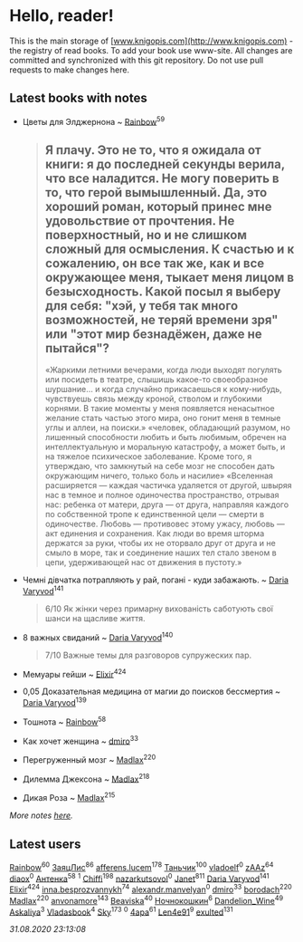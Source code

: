 # Hello, reader!
This is the main storage of [www.knigopis.com](http://www.knigopis.com) - the registry of read books.
To add your book use www-site. All changes are committed and synchronized with this git repository.
Do not use pull requests to make changes here.


## Latest books with notes
* Цветы для Элджернона ~ [Rainbow](users/109/109787328219839805802-google)<sup>59</sup>
    > Я плачу. Это не то, что я ожидала от книги: я до последней секунды верила, что все наладится. Не могу поверить в то, что герой вымышленный. 
    > Да, это хороший роман, который принес мне удовольствие от прочтения. Не поверхностный, но и не слишком сложный для осмысления. К счастью и к сожалению, он все так же, как и все окружающее меня, тыкает меня лицом в безысходность. Какой посыл я выберу для себя: "хэй, у тебя так много возможностей, не теряй времени зря" или "этот мир безнадёжен, даже не пытайся"?
    > --------
    > «Жаркими летними вечерами, когда люди выходят погулять или посидеть в театре, слышишь какое-то своеобразное шуршание… и когда случайно прикасаешься к кому-нибудь, чувствуешь связь между кроной, стволом и глубокими корнями. В такие моменты у меня появляется ненасытное желание стать частью этого мира, оно гонит меня в темные углы и аллеи, на поиски.»
    > «человек, обладающий разумом, но лишенный способности любить и быть любимым, обречен на интеллектуальную и моральную катастрофу, а может быть, и на тяжелое психическое заболевание. Кроме того, я утверждаю, что замкнутый на себе мозг не способен дать окружающим ничего, только боль и насилие»
    > «Вселенная расширяется — каждая частичка удаляется от другой, швыряя нас в темное и полное одиночества пространство, отрывая нас: ребенка от матери, друга — от друга, направляя каждого по собственной тропе к единственной цели — смерти в одиночестве.
    > Любовь — противовес этому ужасу, любовь — акт единения и сохранения. Как люди во время шторма держатся за руки, чтобы их не оторвало друг от друга и не смыло в море, так и соединение наших тел стало звеном в цепи, удерживающей нас от движения в пустоту.»

* Чемні дівчатка потрапляють у рай, погані - куди забажають. ~ [Daria Varyvod](users/829/829893410524253-facebook)<sup>141</sup>
    > 6/10 Як жінки через примарну вихованість саботують свої шанси на щасливе життя.

* 8 важных свиданий ~ [Daria Varyvod](users/829/829893410524253-facebook)<sup>140</sup>
    > 7/10 Важные темы для разговоров супружеских пар.

* Мемуары гейши ~ [Elixir](users/115/115826717712507836033-google)<sup>424</sup>

* 0,05 Доказательная медицина от магии до поисков бессмертия ~ [Daria Varyvod](users/829/829893410524253-facebook)<sup>139</sup>

* Тошнота ~ [Rainbow](users/109/109787328219839805802-google)<sup>58</sup>

* Как хочет женщина ~ [dmiro](users/571/5714115-vkontakte)<sup>33</sup>

* Перегруженный мозг ~ [Madlax](users/158/158304782-vkontakte)<sup>220</sup>

* Дилемма Джексона ~ [Madlax](users/158/158304782-vkontakte)<sup>218</sup>

* Дикая Роза ~ [Madlax](users/158/158304782-vkontakte)<sup>215</sup>


_More notes [here](latest_books_with_notes.md)._


## Latest users
[Rainbow](users/109/109787328219839805802-google)<sup>60</sup> 
[ЗаяцЛис](users/112/112388384595246311466-google)<sup>86</sup> 
[afferens.lucem](users/196/196071655-vkontakte)<sup>178</sup> 
[Таньчик](users/209/2096581563762610-facebook)<sup>100</sup> 
[vladoelf](users/223/22305058-vkontakte)<sup>0</sup> 
[zAAz](users/202/202248233-vkontakte)<sup>64</sup> 
[diaox](users/286/28646910-vkontakte)<sup>0</sup> 
[Антенка](users/118/118158645037334943900-google)<sup>58</sup> 
[](users/114/114590628984975057130-google)<sup>1</sup> 
[Chiffi](users/105/105831994080785626680-google)<sup>198</sup> 
[nazarkutsovol](users/180/180462035-vkontakte)<sup>0</sup> 
[Janet](users/108/108113656204404967440-google)<sup>811</sup> 
[Daria Varyvod](users/829/829893410524253-facebook)<sup>141</sup> 
[Elixir](users/115/115826717712507836033-google)<sup>424</sup> 
[inna.besprozvannykh](users/733/73323849-yandex)<sup>74</sup> 
[alexandr.manvelyan](users/265/265546908-yandex)<sup>0</sup> 
[dmiro](users/571/5714115-vkontakte)<sup>33</sup> 
[borodach](users/157/15706320-vkontakte)<sup>220</sup> 
[Madlax](users/158/158304782-vkontakte)<sup>220</sup> 
[anvonamore](users/595/5957175-vkontakte)<sup>143</sup> 
[Beaviska](users/102/10202544960024508-facebook)<sup>40</sup> 
[Ночнокошкин](users/104/104299837-vkontakte)<sup>6</sup> 
[Dandelion_Wine](users/586/58602788-vkontakte)<sup>49</sup> 
[Askaliya](users/326/326783541-vkontakte)<sup>3</sup> 
[Vladasbook](users/221/221759364-yandex)<sup>4</sup> 
[Sky](users/118/118049897850017649660-googleplus)<sup>173</sup> 
[](users/112/112786334705654109133-google)<sup>0</sup> 
[4apa](users/117/117392596378069249667-google)<sup>61</sup> 
[Len4e91](users/254/254448176-yandex)<sup>9</sup> 
[exulted](users/100/100599204551896265722-google)<sup>131</sup> 


_31.08.2020 23:13:08_
